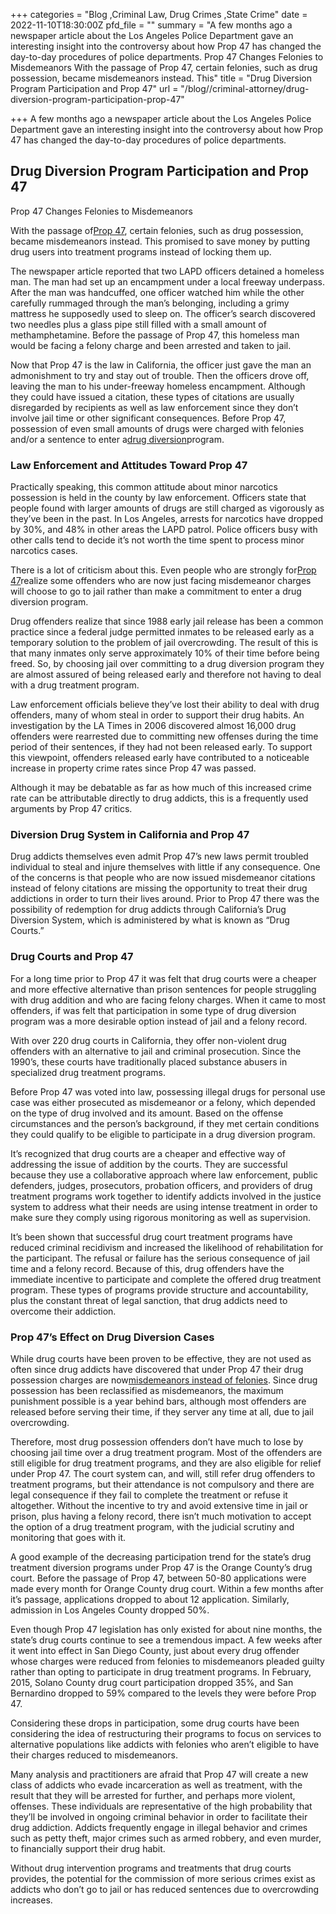 +++
categories = "Blog ,Criminal Law, Drug Crimes ,State Crime"
date = 2022-11-10T18:30:00Z
pfd_file = ""
summary = "A few months ago a newspaper article about the Los Angeles Police Department gave an interesting insight into the controversy about how Prop 47 has changed the day-to-day procedures of police departments.   Prop 47 Changes Felonies to Misdemeanors With the passage of Prop 47, certain felonies, such as drug possession, became misdemeanors instead. This"
title = "Drug Diversion Program Participation and Prop 47"
url = "/blog//criminal-attorney/drug-diversion-program-participation-prop-47"

+++
A few months ago a newspaper article about the Los Angeles Police Department gave an interesting insight into the controversy about how Prop 47 has changed the day-to-day procedures of police departments.

## Drug Diversion Program Participation and Prop 47

Prop 47 Changes Felonies to Misdemeanors

With the passage of[Prop 47](https://www.sevenslegal.com/), certain felonies, such as drug possession, became misdemeanors instead. This promised to save money by putting drug users into treatment programs instead of locking them up.

The newspaper article reported that two LAPD officers detained a homeless man. The man had set up an encampment under a local freeway underpass. After the man was handcuffed, one officer watched him while the other carefully rummaged through the man’s belonging, including a grimy mattress he supposedly used to sleep on. The officer’s search discovered two needles plus a glass pipe still filled with a small amount of methamphetamine. Before the passage of Prop 47, this homeless man would be facing a felony charge and been arrested and taken to jail.

Now that Prop 47 is the law in California, the officer just gave the man an admonishment to try and stay out of trouble. Then the officers drove off, leaving the man to his under-freeway homeless encampment. Although they could have issued a citation, these types of citations are usually disregarded by recipients as well as law enforcement since they don’t involve jail time or other significant consequences. Before Prop 47, possession of even small amounts of drugs were charged with felonies and/or a sentence to enter a[drug diversion](https://www.sevenslegal.com/)program.

### Law Enforcement and Attitudes Toward Prop 47

Practically speaking, this common attitude about minor narcotics possession is held in the county by law enforcement. Officers state that people found with larger amounts of drugs are still charged as vigorously as they’ve been in the past. In Los Angeles, arrests for narcotics have dropped by 30%, and 48% in other areas the LAPD patrol. Police officers busy with other calls tend to decide it’s not worth the time spent to process minor narcotics cases.

There is a lot of criticism about this. Even people who are strongly for[Prop 47](https://www.sevenslegal.com/)realize some offenders who are now just facing misdemeanor charges will choose to go to jail rather than make a commitment to enter a drug diversion program.

Drug offenders realize that since 1988 early jail release has been a common practice since a federal judge permitted inmates to be released early as a temporary solution to the problem of jail overcrowding. The result of this is that many inmates only serve approximately 10% of their time before being freed. So, by choosing jail over committing to a drug diversion program they are almost assured of being released early and therefore not having to deal with a drug treatment program.

Law enforcement officials believe they’ve lost their ability to deal with drug offenders, many of whom steal in order to support their drug habits. An investigation by the LA Times in 2006 discovered almost 16,000 drug offenders were rearrested due to committing new offenses during the time period of their sentences, if they had not been released early. To support this viewpoint, offenders released early have contributed to a noticeable increase in property crime rates since Prop 47 was passed.

Although it may be debatable as far as how much of this increased crime rate can be attributable directly to drug addicts, this is a frequently used arguments by Prop 47 critics. 

### Diversion Drug System in California and Prop 47

Drug addicts themselves even admit Prop 47’s new laws permit troubled individual to steal and injure themselves with little if any consequence. One of the concerns is that people who are now issued misdemeanor citations instead of felony citations are missing the opportunity to treat their drug addictions in order to turn their lives around. Prior to Prop 47 there was the possibility of redemption for drug addicts through California’s Drug Diversion System, which is administered by what is known as “Drug Courts.”

### Drug Courts and Prop 47

For a long time prior to Prop 47 it was felt that drug courts were a cheaper and more effective alternative than prison sentences for people struggling with drug addition and who are facing felony charges. When it came to most offenders, if was felt that participation in some type of drug diversion program was a more desirable option instead of jail and a felony record.

With over 220 drug courts in California, they offer non-violent drug offenders with an alternative to jail and criminal prosecution. Since the 1990’s, these courts have traditionally placed substance abusers in specialized drug treatment programs.

Before Prop 47 was voted into law, possessing illegal drugs for personal use case was either prosecuted as misdemeanor or a felony, which depended on the type of drug involved and its amount. Based on the offense circumstances and the person’s background, if they met certain conditions they could qualify to be eligible to participate in a drug diversion program.

It’s recognized that drug courts are a cheaper and effective way of addressing the issue of addition by the courts. They are successful because they use a collaborative approach where law enforcement, public defenders, judges, prosecutors, probation officers, and providers of drug treatment programs work together to identify addicts involved in the justice system to address what their needs are using intense treatment in order to make sure they comply using rigorous monitoring as well as supervision.

It’s been shown that successful drug court treatment programs have reduced criminal recidivism and increased the likelihood of rehabilitation for the participant. The refusal or failure has the serious consequence of jail time and a felony record. Because of this, drug offenders have the immediate incentive to participate and complete the offered drug treatment program. These types of programs provide structure and accountability, plus the constant threat of legal sanction, that drug addicts need to overcome their addiction.

### Prop 47’s Effect on Drug Diversion Cases

While drug courts have been proven to be effective, they are not used as often since drug addicts have discovered that under Prop 47 their drug possession charges are now[misdemeanors instead of felonies](https://www.sevenslegal.com/). Since drug possession has been reclassified as misdemeanors, the maximum punishment possible is a year behind bars, although most offenders are released before serving their time, if they server any time at all, due to jail overcrowding.

Therefore, most drug possession offenders don’t have much to lose by choosing jail time over a drug treatment program. Most of the offenders are still eligible for drug treatment programs, and they are also eligible for relief under Prop 47. The court system can, and will, still refer drug offenders to treatment programs, but their attendance is not compulsory and there are legal consequence if they fail to complete the treatment or refuse it altogether. Without the incentive to try and avoid extensive time in jail or prison, plus having a felony record, there isn’t much motivation to accept the option of a drug treatment program, with the judicial scrutiny and monitoring that goes with it.

A good example of the decreasing participation trend for the state’s drug treatment diversion programs under Prop 47 is the Orange County’s drug court. Before the passage of Prop 47, between 50-80 applications were made every month for Orange County drug court. Within a few months after it’s passage, applications dropped to about 12 application. Similarly, admission in Los Angeles County dropped 50%.

Even though Prop 47 legislation has only existed for about nine months, the state’s drug courts continue to see a tremendous impact. A few weeks after it went into effect in San Diego County, just about every drug offender whose charges were reduced from felonies to misdemeanors pleaded guilty rather than opting to participate in drug treatment programs. In February, 2015, Solano County drug court participation dropped 35%, and San Bernardino dropped to 59% compared to the levels they were before Prop 47.

Considering these drops in participation, some drug courts have been considering the idea of restructuring their programs to focus on services to alternative populations like addicts with felonies who aren’t eligible to have their charges reduced to misdemeanors.

Many analysis and practitioners are afraid that Prop 47 will create a new class of addicts who evade incarceration as well as treatment, with the result that they will be arrested for further, and perhaps more violent, offenses. These individuals are representative of the high probability that they’ll be involved in ongoing criminal behavior in order to facilitate their drug addiction. Addicts frequently engage in illegal behavior and crimes such as petty theft, major crimes such as armed robbery, and even murder, to financially support their drug habit.

Without drug intervention programs and treatments that drug courts provides, the potential for the commission of more serious crimes exist as addicts who don’t go to jail or has reduced sentences due to overcrowding increases.